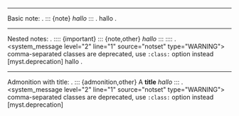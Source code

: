 --------------------------------
Basic note:
.
::: {note}
*hallo*
:::
.
<document source="notset">
    <note>
        <paragraph>
            <emphasis>
                hallo
.

--------------------------------
Nested notes:
.
:::: {important}
::: {note,other}
*hallo*
:::
::::
.
<document source="notset">
    <important>
        <system_message level="2" line="1" source="notset" type="WARNING">
            <paragraph>
                comma-separated classes are deprecated, use `:class:` option instead [myst.deprecation]
        <note classes="other">
            <paragraph>
                <emphasis>
                    hallo
.

--------------------------------
Admonition with title:
.
::: {admonition,other} A **title**
*hallo*
:::
.
<document source="notset">
    <system_message level="2" line="1" source="notset" type="WARNING">
        <paragraph>
            comma-separated classes are deprecated, use `:class:` option instead [myst.deprecation]
    <admonition classes="other">
        <title>
            A 
            <strong>
                title
        <paragraph>
            <emphasis>
                hallo
.

--------------------------------
Admonition with options:
.
::: {admonition} A **title**
:class: other

*hallo*
:::
.
<document source="notset">
    <admonition classes="other">
        <title>
            A 
            <strong>
                title
        <paragraph>
            <emphasis>
                hallo
.
